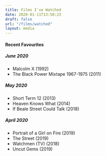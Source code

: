 ```yaml
---
title: Films I've Watched
date: 2020-01-11T13:50:23
draft: false
url: "/films/watched"
layout: media
---
```


#### Recent Favourites
##### June 2020
- Malcolm X (1992)
- The Black Power Mixtape 1967-1975 (2011)

##### May 2020
- Short Term 12 (2013)
- Heaven Knows What (2014)
- If Beale Street Could Talk (2018)

##### April 2020
- Portrait of a Girl on Fire (2019)
- The Street (2019)
- Watchmen (TV) (2018)
- Uncut Gems (2019)
